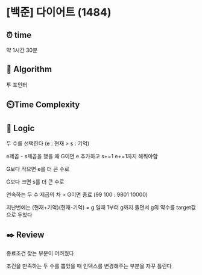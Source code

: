 # [백준] 다이어트 (1484)
## ⏰ time
약 1시간 30분

## 📌 Algorithm
투 포인터

## ⏲️Time Complexity

## 📍 Logic
두 수를 선택한다 (e : 현재 > s : 기억)

e제곱 - s제곱을 했을 때 G이면 e 추가하고 s+=1 e+=1까지 해줘야함

G보다 작으면 e를 더 큰 수로
                     
G보다 크면 s를 더 큰 수로
                     
연속하는 두 수 제곱의 차 > G이면 종료 (99 100 : 9801 10000)

지난번에는 (현재+기억)(현재-기억) = g 일때 1부터 g까지 돌면서 g의 약수를 target값으로 두었다

## ✒️ Review
종료조건 찾는 부분이 어려웠다

조건을 만족하는 두 수를 뽑았을 때 인덱스를 변경해주는 부분을 자꾸 틀린다


